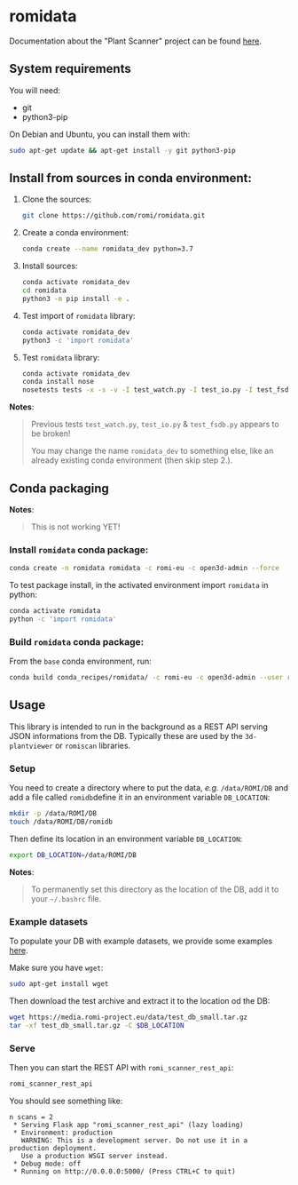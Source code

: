 # romidata

Documentation about the "Plant Scanner" project can be found [here](https://docs.romi-project.eu/Scanner/home/).

## System requirements
You will need:

- git
- python3-pip


On Debian and Ubuntu, you can install them with:
```bash
sudo apt-get update && apt-get install -y git python3-pip
```


## Install from sources in conda environment:

1. Clone the sources:
    ```bash
    git clone https://github.com/romi/romidata.git
    ```
2. Create a conda environment:
    ```bash
    conda create --name romidata_dev python=3.7
    ```
3. Install sources:
   ```bash
   conda activate romidata_dev
   cd romidata
   python3 -m pip install -e .
   ```
4. Test import of `romidata` library:
    ```bash
    conda activate romidata_dev
    python3 -c 'import romidata'
    ```
5. Test `romidata` library:
   ```bash
   conda activate romidata_dev
   conda install nose
   nosetests tests -x -s -v -I test_watch.py -I test_io.py -I test_fsdb.py
   ```

**Notes**:
> Previous tests `test_watch.py`, `test_io.py` & `test_fsdb.py` appears to be broken!
>
> You may change the name `romidata_dev` to something else, like an already existing conda environment (then skip step 2.).

## Conda packaging
**Notes**:
> This is not working YET!

### Install `romidata` conda package:
```bash
conda create -n romidata romidata -c romi-eu -c open3d-admin --force
```
To test package install, in the activated environment import `romidata` in python:
```bash
conda activate romidata
python -c 'import romidata'
```

### Build `romidata` conda package:
From the `base` conda environment, run:
```bash
conda build conda_recipes/romidata/ -c romi-eu -c open3d-admin --user romi-eu
```

## Usage
This library is intended to run in the background as a REST API serving JSON informations from the DB.
Typically these are used by the `3d-plantviewer` or `romiscan` libraries.

### Setup
You need to create a directory where to put the data, *e.g.* `/data/ROMI/DB` and add a file called `romidb`define it in an environment variable `DB_LOCATION`:
```bash
mkdir -p /data/ROMI/DB
touch /data/ROMI/DB/romidb
```
Then define its location in an environment variable `DB_LOCATION`:
```bash
export DB_LOCATION=/data/ROMI/DB
```
**Notes**:
> To permanently set this directory as the location of the DB, add it to your `~/.bashrc` file. 


### Example datasets
To populate your DB with example datasets, we provide some examples [here](https://media.romi-project.eu/data/test_db_small.tar.gz).

Make sure you have `wget`:
```bash
sudo apt-get install wget
```
Then download the test archive and extract it to the location od the DB:
```bash
wget https://media.romi-project.eu/data/test_db_small.tar.gz
tar -xf test_db_small.tar.gz -C $DB_LOCATION
```

### Serve
Then you can start the REST API with `romi_scanner_rest_api`:
```bash
romi_scanner_rest_api
```
You should see something like:
```
n scans = 2
 * Serving Flask app "romi_scanner_rest_api" (lazy loading)
 * Environment: production
   WARNING: This is a development server. Do not use it in a production deployment.
   Use a production WSGI server instead.
 * Debug mode: off
 * Running on http://0.0.0.0:5000/ (Press CTRL+C to quit)
```